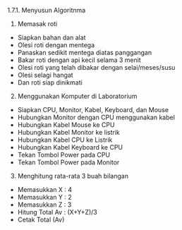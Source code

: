 1.7.1. Menyusun Algoritnma

1. Memasak roti
- Siapkan bahan dan alat
- Olesi roti dengan mentega
- Panaskan sedikit mentega diatas panggangan
- Bakar roti dengan api kecil selama 3 menit
- Olesi roti yang telah dibakar dengan selai/meses/susu
- Olesi selagi hangat
- Dan roti siap dinikmati

2. Menggunakan Komputer di Laboratorium
- Siapkan CPU, Monitor, Kabel, Keyboard, dan Mouse
- Hubungkan Monitor dengan CPU menggunakan kabel
- Hubungkan Kabel Mouse ke CPU
- Hubungkan Kabel Monitor ke listrik
- Hubungkan Kabel CPU ke Listrik
- Hubungkan Kabel Keyboard ke CPU
- Tekan Tombol Power pada CPU
- Tekan Tombol Power pada Monitor

3. Menghitung rata-rata 3 buah bilangan
- Memasukkan X : 4
- Memasukkan Y : 2
- Memasukkan Z : 3
- Hitung Total Av : (X+Y+Z)/3
- Cetak Total (Av)

